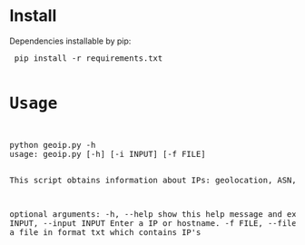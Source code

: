 <h1>Install</h1>
Dependencies installable by pip:
<pre> pip install -r requirements.txt

<h1>Usage</h1>
<pre>python geoip.py -h
usage: geoip.py [-h] [-i INPUT] [-f FILE]

This script obtains information about IPs: geolocation, ASN,...

optional arguments:
  -h, --help            show this help message and exit
  -i INPUT, --input INPUT
                        Enter a IP or hostname.
  -f FILE, --file FILE  Enter a file in format txt which contains IP's
</pre>
